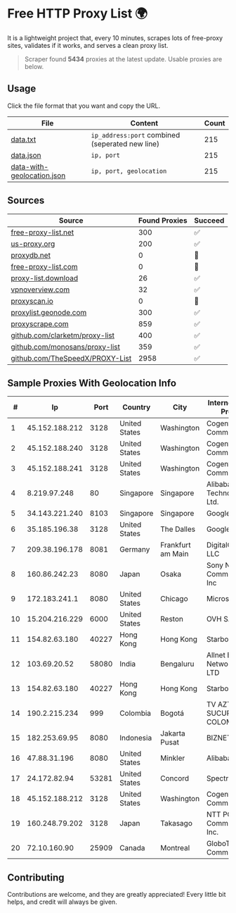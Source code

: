 
# Free HTTP Proxy List 🌍

It is a lightweight project that, every 10 minutes, scrapes lots of free-proxy sites, validates if it works, and serves a clean proxy list.


> Scraper found **5434** proxies at the latest update. Usable proxies are below.

## Usage

Click the file format that you want and copy the URL.


|File|Content|Count|
|----|-------|-----|
|[data.txt](https://raw.githubusercontent.com/themiralay/Proxy-List-World/master/data.txt)|`ip_address:port` combined (seperated new line)|215|
|[data.json](https://raw.githubusercontent.com/themiralay/Proxy-List-World/master/data.json)|`ip, port`|215|
|[data-with-geolocation.json](https://raw.githubusercontent.com/themiralay/Proxy-List-World/master/data-with-geolocation.json)|`ip, port, geolocation`|215|

## Sources

|Source|Found Proxies|Succeed|
|------|-------------|-------|
|[free-proxy-list.net](https://free-proxy-list.net)|300|✅|
|[us-proxy.org](https://www.us-proxy.org)|200|✅|
|[proxydb.net](http://proxydb.net)|0|🚫|
|[free-proxy-list.com](https://free-proxy-list.com/?page=&port=&type%5B%5D=http&type%5B%5D=https&up_time=0&search=Search)|0|🚫|
|[proxy-list.download](https://www.proxy-list.download/HTTP)|26|✅|
|[vpnoverview.com](https://vpnoverview.com/privacy/anonymous-browsing/free-proxy-servers)|32|✅|
|[proxyscan.io](https://www.proxyscan.io)|0|🚫|
|[proxylist.geonode.com](https://proxylist.geonode.com/api/proxy-list?limit=300&page=1&sort_by=lastChecked&sort_type=desc&protocols=http,https)|300|✅|
|[proxyscrape.com](https://api.proxyscrape.com/v2/?request=displayproxies&protocol=http&timeout=10000&country=all&ssl=all&anonymity=all)|859|✅|
|[github.com/clarketm/proxy-list](https://raw.githubusercontent.com/clarketm/proxy-list/master/proxy-list-raw.txt)|400|✅|
|[github.com/monosans/proxy-list](https://raw.githubusercontent.com/monosans/proxy-list/main/proxies/http.txt)|359|✅|
|[github.com/TheSpeedX/PROXY-List](https://raw.githubusercontent.com/TheSpeedX/PROXY-List/master/http.txt)|2958|✅|


## Sample Proxies With Geolocation Info

|#|Ip|Port|Country|City|Internet Service Provider|
|-|--|----|-------|----|-------------------------|
|1|45.152.188.212|3128|United States|Washington|Cogent Communications|
|2|45.152.188.240|3128|United States|Washington|Cogent Communications|
|3|45.152.188.241|3128|United States|Washington|Cogent Communications|
|4|8.219.97.248|80|Singapore|Singapore|Alibaba (US) Technology Co., Ltd.|
|5|34.143.221.240|8103|Singapore|Singapore|Google LLC|
|6|35.185.196.38|3128|United States|The Dalles|Google LLC|
|7|209.38.196.178|8081|Germany|Frankfurt am Main|DigitalOcean, LLC|
|8|160.86.242.23|8080|Japan|Osaka|Sony Network Communications Inc|
|9|172.183.241.1|8080|United States|Chicago|Microsoft|
|10|15.204.216.229|6000|United States|Reston|OVH SAS|
|11|154.82.63.180|40227|Hong Kong|Hong Kong|Starbow Ltd|
|12|103.69.20.52|58080|India|Bengaluru|Allnet Broadband Network PVT LTD|
|13|154.82.63.180|40227|Hong Kong|Hong Kong|Starbow Ltd|
|14|190.2.215.234|999|Colombia|Bogotá|TV AZTECA SUCURSAL COLOMBIA|
|15|182.253.69.95|8080|Indonesia|Jakarta Pusat|BIZNET|
|16|47.88.31.196|8080|United States|Minkler|Alibaba.com LLC|
|17|24.172.82.94|53281|United States|Concord|Spectrum|
|18|45.152.188.212|3128|United States|Washington|Cogent Communications|
|19|160.248.79.202|3128|Japan|Takasago|NTT PC Communications, Inc.|
|20|72.10.160.90|25909|Canada|Montreal|GloboTech Communications|



## Contributing

Contributions are welcome, and they are greatly appreciated! Every
little bit helps, and credit will always be given.

